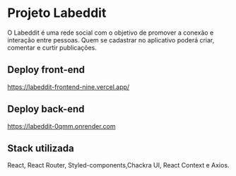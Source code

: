 # Projeto Labeddit

O Labeddit é uma rede social com o objetivo de promover a conexão e interação entre pessoas. 
Quem se cadastrar no aplicativo poderá criar, comentar e curtir publicações.


## Deploy front-end

https://labeddit-frontend-nine.vercel.app/

## Deploy back-end

https://labeddit-0qmm.onrender.com


## Stack utilizada

React, React Router, Styled-components,Chackra UI, React Context e Axios.

